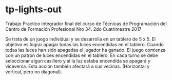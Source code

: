 # tp-lights-out
Trabajo Practico integrador final del curso de Técnicas de Programación del Centro de Formación Profesional Nro 34. 2do Cuatrimestre 2017

Se trata de un juego individual y se desarrolla en un tablero de 5 x 5. El objetivo es lograr apagar todas las luces encendidas en el tablero. Cuando todas las luces han sido apagadas el jugador ha ganado. El juego comienza con un patrón de luces encendidas en el tablero. En cada turno se debe seleccionar algun casillero y si la luz estaba encendida se apagará y viceversa. Esta acción también afectará a sus vecinas. (Horizontal y vertical, pero no diagonal).